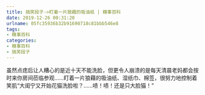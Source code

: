 ```yaml
---
title: 搞笑段子->盯着一片狼藉的吸油纸 | 糗事百科
date: 2019-12-26 00:31:20
urlname: 05fc35936b32b91690718c81bbb546e8
tags: 
- 糗事百科
categories:
- 糗事百科
- 搞笑段子
---
```

虽然点痣后让人糟心的是近十天不能洗脸，但更令人崩溃的是每天清晨老妈都会按时来你房间莅临参观……盯着一片狼藉的吸油纸、湿纸巾、棉签，很努力地控制着笑肌“大闺宁又开始花猫洗脸啦？……啧！啧！还是只大脸猫！”


